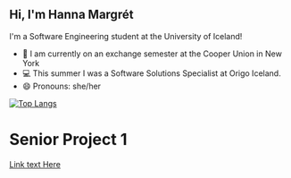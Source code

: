 ## Hi, I'm Hanna Margrét

I'm a Software Engineering student at the University of Iceland!

- 🔭 I am currently on an exchange semester at the Cooper Union in New York
- 💻 This summer I was a Software Solutions Specialist at Origo Iceland.
- 😄 Pronouns: she/her

  
[![Top Langs](https://github-readme-stats.vercel.app/api/top-langs/?username=hannajonsd&theme=github_dark&layout=compact)](https://github.com/anuraghazra/github-readme-stats)

# Senior Project 1
[Link text Here](https://winenot-mday.onrender.com/)



<!--
**hannajonsd/hannajonsd** is a ✨ _special_ ✨ repository because its `README.md` (this file) appears on your GitHub profile.

Here are some ideas to get you started:

- 🔭 I’m currently working at Origo Iceland as a Software Solutions Specialist.
- 👯 I’m looking to collaborate on ...
- 🤔 I’m looking for help with ...
- 💬 Ask me about ...
- 😄 Pronouns: she/her
- ⚡ Fun fact: ...
-->
